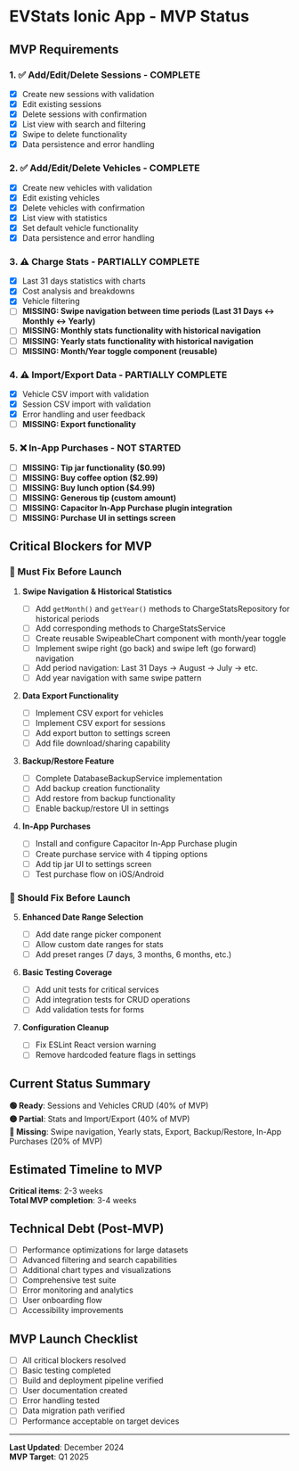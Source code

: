 # EVStats Ionic App - MVP Status

## MVP Requirements

### 1. ✅ Add/Edit/Delete Sessions - **COMPLETE**

- [x] Create new sessions with validation
- [x] Edit existing sessions
- [x] Delete sessions with confirmation
- [x] List view with search and filtering
- [x] Swipe to delete functionality
- [x] Data persistence and error handling

### 2. ✅ Add/Edit/Delete Vehicles - **COMPLETE**

- [x] Create new vehicles with validation
- [x] Edit existing vehicles
- [x] Delete vehicles with confirmation
- [x] List view with statistics
- [x] Set default vehicle functionality
- [x] Data persistence and error handling

### 3. ⚠️ Charge Stats - **PARTIALLY COMPLETE**

- [x] Last 31 days statistics with charts
- [x] Cost analysis and breakdowns
- [x] Vehicle filtering
- [ ] **MISSING: Swipe navigation between time periods (Last 31 Days ↔ Monthly ↔ Yearly)**
- [ ] **MISSING: Monthly stats functionality with historical navigation**
- [ ] **MISSING: Yearly stats functionality with historical navigation**
- [ ] **MISSING: Month/Year toggle component (reusable)**

### 4. ⚠️ Import/Export Data - **PARTIALLY COMPLETE**

- [x] Vehicle CSV import with validation
- [x] Session CSV import with validation
- [x] Error handling and user feedback
- [ ] **MISSING: Export functionality**

### 5. ❌ In-App Purchases - **NOT STARTED**

- [ ] **MISSING: Tip jar functionality ($0.99)**
- [ ] **MISSING: Buy coffee option ($2.99)**
- [ ] **MISSING: Buy lunch option ($4.99)**  
- [ ] **MISSING: Generous tip (custom amount)**
- [ ] **MISSING: Capacitor In-App Purchase plugin integration**
- [ ] **MISSING: Purchase UI in settings screen**

## Critical Blockers for MVP

### 🚨 Must Fix Before Launch

1. **Swipe Navigation & Historical Statistics**

   - [ ] Add `getMonth()` and `getYear()` methods to ChargeStatsRepository for historical periods
   - [ ] Add corresponding methods to ChargeStatsService
   - [ ] Create reusable SwipeableChart component with month/year toggle
   - [ ] Implement swipe right (go back) and swipe left (go forward) navigation
   - [ ] Add period navigation: Last 31 Days → August → July → etc.
   - [ ] Add year navigation with same swipe pattern

2. **Data Export Functionality**

   - [ ] Implement CSV export for vehicles
   - [ ] Implement CSV export for sessions
   - [ ] Add export button to settings screen
   - [ ] Add file download/sharing capability

3. **Backup/Restore Feature**
   - [ ] Complete DatabaseBackupService implementation
   - [ ] Add backup creation functionality
   - [ ] Add restore from backup functionality
   - [ ] Enable backup/restore UI in settings

4. **In-App Purchases**
   - [ ] Install and configure Capacitor In-App Purchase plugin
   - [ ] Create purchase service with 4 tipping options
   - [ ] Add tip jar UI to settings screen
   - [ ] Test purchase flow on iOS/Android

### 🔧 Should Fix Before Launch

5. **Enhanced Date Range Selection**

   - [ ] Add date range picker component
   - [ ] Allow custom date ranges for stats
   - [ ] Add preset ranges (7 days, 3 months, 6 months, etc.)

6. **Basic Testing Coverage**

   - [ ] Add unit tests for critical services
   - [ ] Add integration tests for CRUD operations
   - [ ] Add validation tests for forms

7. **Configuration Cleanup**
   - [ ] Fix ESLint React version warning
   - [ ] Remove hardcoded feature flags in settings

## Current Status Summary

**🟢 Ready**: Sessions and Vehicles CRUD (40% of MVP)  
**🟡 Partial**: Stats and Import/Export (40% of MVP)  
**🔴 Missing**: Swipe navigation, Yearly stats, Export, Backup/Restore, In-App Purchases (20% of MVP)

## Estimated Timeline to MVP

**Critical items**: 2-3 weeks  
**Total MVP completion**: 3-4 weeks

## Technical Debt (Post-MVP)

- [ ] Performance optimizations for large datasets
- [ ] Advanced filtering and search capabilities
- [ ] Additional chart types and visualizations
- [ ] Comprehensive test suite
- [ ] Error monitoring and analytics
- [ ] User onboarding flow
- [ ] Accessibility improvements

## MVP Launch Checklist

- [ ] All critical blockers resolved
- [ ] Basic testing completed
- [ ] Build and deployment pipeline verified
- [ ] User documentation created
- [ ] Error handling tested
- [ ] Data migration path verified
- [ ] Performance acceptable on target devices

---

**Last Updated**: December 2024  
**MVP Target**: Q1 2025
